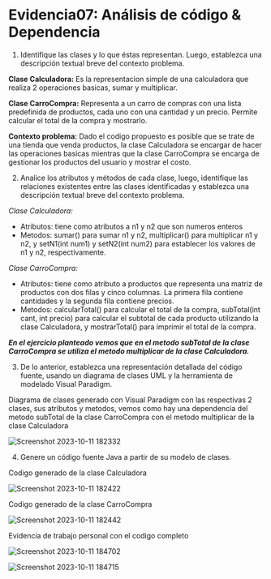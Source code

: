 # Evidencia07: Análisis de código & Dependencia
1. Identifique las clases y lo que éstas representan. Luego, establezca una descripción textual breve del contexto problema.

**Clase Calculadora:** Es la representacion simple de una calculadora que realiza 2 operaciones basicas, sumar y multiplicar.

**Clase CarroCompra:** Representa a un carro de compras con una lista predefinida de productos, cada uno con una cantidad y un precio. Permite calcular el total de la compra y mostrarlo.

**Contexto problema:** Dado el codigo propuesto es posible que se trate de una tienda que venda productos, la clase Calculadora se encargar de hacer las operaciones basicas mientras que la clase CarroCompra se encarga de gestionar los productos del usuario y mostrar el costo.


2. Analice los atributos y métodos de cada clase, luego, identifique las relaciones existentes entre las clases identificadas y establezca una descripción textual breve del contexto problema.
   
*Clase Calculadora:*
- Atributos: tiene como atributos a n1 y n2 que son numeros enteros
- Metodos: sumar() para sumar n1 y n2, multiplicar() para multiplicar n1 y n2, y setN1(int num1) y setN2(int num2) para establecer los valores de n1 y n2, respectivamente.
  
*Clase CarroCompra:*
- Atributos: tiene como atributo a productos que representa una matriz de productos con dos filas y cinco columnas. La primera fila contiene cantidades y la segunda fila contiene precios.
- Metodos: calcularTotal() para calcular el total de la compra, subTotal(int cant, int precio) para calcular el subtotal de cada producto utilizando la clase Calculadora, y mostrarTotal() para imprimir el total de la compra.
  
***En el ejercicio planteado vemos que en el metodo subTotal de la clase CarroCompra se utiliza el metodo multiplicar de la clase Calculadora.***

3. De lo anterior, establezca una representación detallada del código fuente, usando un diagrama de clases UML y la herramienta de modelado Visual Paradigm.

Diagrama de clases generado con Visual Paradigm con las respectivas 2 clases, sus atributos y metodos, vemos como hay una dependencia del metodo subTotal de la clase CarroCompra con el metodo multiplicar de la clase Calculadora
  
   ![Screenshot 2023-10-11 182332](https://github.com/LeandroEsteban/TareaVP/assets/127903058/867edd22-528c-4921-a5e4-723915c19246)

4. Genere un código fuente Java a partir de su modelo de clases.
   
Codigo generado de la clase Calculadora
  
   ![Screenshot 2023-10-11 182422](https://github.com/LeandroEsteban/TareaVP/assets/127903058/79805c5b-8e50-44f3-a477-0edee9f24e53)
   
Codigo generado de la clase CarroCompra
  
   ![Screenshot 2023-10-11 182442](https://github.com/LeandroEsteban/TareaVP/assets/127903058/464b0336-5c22-4177-8f3b-8e507b8f6118)


Evidencia de trabajo personal con el codigo completo

![Screenshot 2023-10-11 184702](https://github.com/LeandroEsteban/TareaVP/assets/127903058/da4d8f8f-97ff-4852-a317-9b5bf8f821d9)

![Screenshot 2023-10-11 184715](https://github.com/LeandroEsteban/TareaVP/assets/127903058/31516415-7aed-48f1-b4f7-32e35e5d0d8f)

